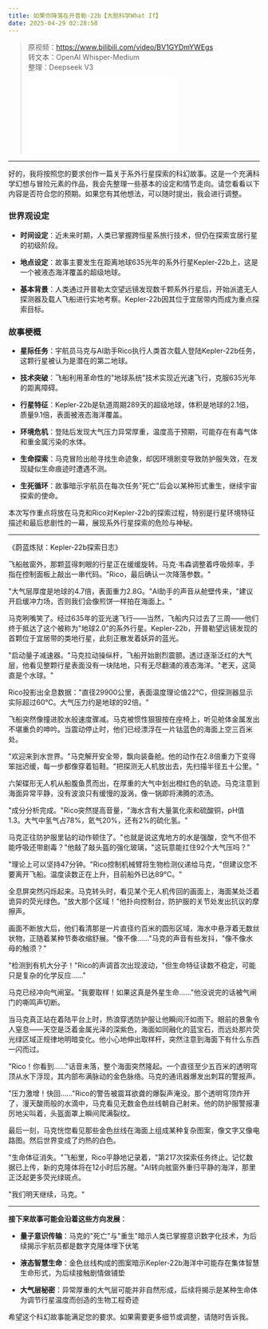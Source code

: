 ```yaml
---
title: 如果你降落在开普勒-22b【大胆科学What If】
date: 2025-04-29 02:28:58
---
```


> 原视频：https://www.bilibili.com/video/BV1GYDmYWEgs<br>转文本：OpenAI Whisper-Medium<br>整理：Deepseek V3
>
> <iframe src="//player.bilibili.com/player.html?bvid=BV1GYDmYWEgs&autoplay=0" scrolling="no" border="0" frameborder="no" framespacing="0" allowfullscreen="true"></iframe>

---

好的，我将按照您的要求创作一篇关于系外行星探索的科幻故事。这是一个充满科学幻想与冒险元素的作品，我会先整理一些基本的设定和情节走向。请您看看以下内容是否符合您的预期。如果您有其他想法，可以随时提出，我会进行调整。

### 世界观设定

- **时间设定**：近未来时期，人类已掌握跨恒星系旅行技术，但仍在探索宜居行星的初级阶段。

- **地点设定**：故事主要发生在距离地球635光年的系外行星Kepler-22b上，这是一个被液态海洋覆盖的超级地球。

- **基本背景**：人类通过开普勒太空望远镜发现数千颗系外行星后，开始派遣无人探测器及载人飞船进行实地考察。Kepler-22b因其位于宜居带内而成为重点探索目标。

### 故事梗概

- **星际任务**：宇航员马克与AI助手Rico执行人类首次载人登陆Kepler-22b任务，这颗行星被认为是潜在的第二地球。

- **技术突破**：飞船利用革命性的"地球系统"技术实现近光速飞行，克服635光年的距离障碍。

- **行星特征**：Kepler-22b是轨道周期289天的超级地球，体积是地球的2.1倍，质量9.1倍，表面被液态海洋覆盖。

- **环境危机**：登陆后发现大气压力异常厚重，温度高于预期，可能存在有毒气体和重金属污染的水体。

- **生命探索**：马克冒险出舱寻找生命迹象，却因环境剧变导致防护服失效，在发现疑似生命痕迹时遭遇不测。

- **生死循环**：故事暗示宇航员在每次任务"死亡"后会以某种形式重生，继续宇宙探索的使命。

本次写作重点将放在马克和Rico对Kepler-22b的探索过程，特别是行星环境特征描述和最后悲剧性的一幕，展现系外行星探索的危险与神秘。

---

《蔚蓝炼狱：Kepler-22b探索日志》

飞船舷窗外，那颗蓝得刺眼的行星正在缓缓旋转。马克·韦森调整着呼吸频率，手指在控制面板上敲出一串代码。"Rico，最后确认一次降落参数。"

"大气层厚度是地球的4.7倍，表面重力2.8G。"AI助手的声音从舱壁传来，"建议开启缓冲力场，否则我们会像煎饼一样拍在海面上。"

马克咧嘴笑了。经过635年的亚光速飞行——当然，飞船内只过去了三周——他们终于抵达了这个被称为"地球2.0"的系外行星。Kepler-22b，开普勒望远镜发现的首颗位于宜居带的类地行星，此刻正散发着妖异的蓝光。

"启动量子减速器。"马克拉动操纵杆，飞船开始剧烈震颤。透过逐渐泛红的大气层，他看见整颗行星表面没有一块陆地，只有无尽翻涌的液态海洋。"老天，这简直是个水球。"

Rico投影出全息数据："直径29900公里，表面温度理论值22℃，但探测器显示实际超过60℃。大气压力约是地球的92倍。"

飞船突然像撞进胶水般速度骤减。马克被惯性狠狠按在座椅上，听见舱体金属发出不堪重负的呻吟。当震动停止时，他们已经漂浮在一片钴蓝色的海面上空三百米处。

"欢迎来到水世界。"马克解开安全带，飘向装备舱。他的动作在2.8倍重力下变得笨拙迟缓，每一步都像穿着铅鞋。"把探测无人机放出去，先扫描半径五十公里。"

六架碟形无人机从船腹鱼贯而出，在厚重的大气中划出橙红色的轨迹。马克注意到海面异常平静，没有波浪只有缓慢的漩涡，像一锅即将沸腾的浓汤。

"成分分析完成。"Rico突然提高音量，"海水含有大量氯化汞和硫酸铜，pH值1.3。大气中氢气占78%，氦气20%，还有2%的硫化氢。"

马克正往防护服里钻的动作顿住了。"也就是说这鬼地方的水是强酸，空气不但不能呼吸还带剧毒？"他敲了敲头盔的强化玻璃，"这玩意能扛住92个大气压吗？"

"理论上可以坚持47分钟。"Rico控制机械臂将生物检测仪递给马克，"但建议您不要离开飞船。温度读数正在上升，目前船外已达89℃。"

全息屏突然闪烁起来。马克转头时，看见某个无人机传回的画面上，海面某处泛着诡异的荧光绿色。"放大那个区域！"他扑向控制台，防护服的关节处发出抗议的摩擦声。

画面不断放大后，他们看清那是一片直径约百米的圆形区域，海水中悬浮着无数丝状物，正随着某种节奏收缩舒展。"像不像......"马克的声音有些发抖，"像不像水母的触须？"

"检测到有机大分子！"Rico的声调首次出现波动，"但生命特征读数不稳定，可能只是复杂的化学反应......"

马克已经冲向气闸室。"我要取样！如果这真是外星生命......"他没说完的话被气闸门的嘶鸣声切断。

当马克真正站在着陆平台上时，热浪穿透防护服让他瞬间汗如雨下。眼前的景象令人窒息——天空是泛着金属光泽的深紫色，海面如同融化的蓝宝石，而远处那片荧光绿区域正规律地明暗变化。他小心地伸出取样杆，突然注意到海面下有什么东西一闪而过。

"Rico！你看到......"话音未落，整个海面突然隆起。一个直径至少五百米的透明穹顶从水下浮现，其内部布满脉动的金色脉络。马克的通讯器爆发出刺耳的警报声。

"压力激增！快回......"Rico的警告被震耳欲聋的爆裂声淹没。那个透明穹顶炸开了，漫天酸雨般的水滴中，马克看见无数金色丝线朝自己射来。他的防护服警报凄厉地尖叫着，头盔面罩上瞬间爬满裂纹。

最后一刻，马克恍惚看见那些金色丝线在海面上组成某种复杂图案，像文字又像电路图。然后世界变成了灼热的白色。

"生命体征消失。"飞船里，Rico平静地记录着，"第217次探索任务终止。记忆数据已上传，新的克隆体将在12小时后苏醒。"AI转向舷窗外重归平静的海洋，那里正泛起更多荧光绿斑点。

"我们明天继续，马克。"

---

**接下来故事可能会沿着这些方向发展**：

- **量子意识传输**：马克的"死亡"与"重生"暗示人类已掌握意识数字化技术，为后续揭示宇航员都是数字克隆体埋下伏笔

- **液态智慧生命**：金色丝线构成的图案暗示Kepler-22b海洋中可能存在集体智慧生命形式，为后续接触剧情做铺垫

- **大气层秘密**：异常厚重的大气层可能并非自然形成，后续将揭示是某种生命体为调节行星温度而创造的生物工程奇迹

希望这个科幻故事能满足您的要求。如果需要更多细节或调整，请随时告诉我。